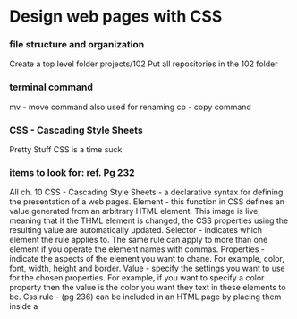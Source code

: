 # Design web pages with CSS

### file structure and organization
Create a top level folder projects/102
Put all repositories in the 102 folder

### terminal command
mv - move command also used for renaming
cp - copy command

### CSS - Cascading Style Sheets
Pretty Stuff
CSS is a time suck

### items to look for: ref. Pg 232
All ch. 10
CSS - Cascading Style Sheets - a declarative syntax for defining the presentation of a web pages.
Element - this function in CSS defines an <image> value generated from an arbitrary HTML element. This image is live, meaning that if the THML element is changed, the CSS properties using the resulting value are automatically updated.
Selector - indicates which element the rule applies to. The same rule can apply to more than one element if you operate the element names with commas.
Properties - indicate the aspects of the element you want to chane. For example, color, font, width, height and border.
Value - specify the settings you want to use for the chosen properties. For example, if you want to specify a color property then the value is the color you want they text in these elements to be.
Css rule - (pg 236) can be included in an HTML page by placing them inside a <style> element, which usually sits inside the <head> element of the page. Rules are made up of selectors (that specify the elements the rule applies to) and declarations (that indicate what these elements should look like). CSS rules usually appear in a separate docuent, although they may appear within an HTML page.
Declaration - indicates hot the element referred to in the selector child be styled. Declarations a are split into two parts ( a property and a value), and are separated by a colon. 

(extra on summary pg244)

Ch 11
RGB values - values for red, green, and blue are expressed as numbers between 0 and 255. ex. rgb (102, 205, 170) “this color is made up the following values: 102 red 205 green 170 blue”

Hex codes - hex values represent values for red, green, and blue, in hexademicl code.
ex. #66cdaa “ the value of th red, 102, is expressed as 66 in hexadecimal code. The 205 of the green is expressed as cd and the 170 os the blue equates to aa.

HSL - CSS3 colors (255)
	Hue - hue is the colloquial idea of color. In SSL colors, hue is often represented as a color circle where the angle represents the color, although it may also be shown as a slider with values from  0 to 360. 
	saturation - is the amount of gray in a color. Saturation is represented as a percentage 100% is full saturation and 0% is a shade of gray. 
	Lightness - is the amount of white (lightness) or black (darkness in a color. Lightness is represents das a percentage 0% lightness is black , 100% lightness is white, and 50% lightness is normal. Lightness is sometimes referred as luminosity.

HSLA - is the above but with an additional “a”
	Alpha - this is express as a number between 0 and 1.0 for example, 0.5 represents 50% transparency, and 0.75 represents 75% transparency.
   

Use information from summary on page!

Vocab for class not listed above

Curly braces (sourse online) - the curly braes and everything inside is a declaration block. The bit before the opening cult brace is a selector. Each key/value pair, as departed by a colon and ending in a semicolon, is a declartion. Also see DELCLARation

Create- 

Terminal:  Touch styles.css

Link to html-

In head of html page: <link href=“styles.css” type=“text/css” rel=“stylesheet”/> (the backslash is optional)
(a cheet is to link then import but fix styles)

-prestyling is related to the browser/broswers sometimes have similar styles but also can be ‘off’

-CSS reset- meyerweb ( you can copy and paste this reset) create a reset.css, add reset ABOVE the first style.CSS link(if not it will reset all the css work you did), this takes away all restyling so you can complete control on what your site is doing, makes you unreliant on what your browser does) - RESET will be used in 201


In style.CSS page

Look at HTML and look at what line and tag needs to be altered before going into CSS


Rule: the section is a selector, can add to multiple pages
Section {
	background-color: bisque;
	border: solid black 2 px;
}

Change learn to become a Sith lord: the tag is h1

h1{
	text-align(declaration): center;
}

Center image: give the specific image an id “pic1” within the HTML
Diference between id and class - there can only be one id, classes can be assigned to multiple tags.
In HTML 
<img id=“pic1” src=“https://live.staticflickr.com/5236/705

In CSS: using the ID to talk to image to center image

#pic1 {
	display: block;
	margin-left: auto;
	margin-right: auto;
	width: 50%;
}
Or
	margin: auto;

Above is responsive with page!

(you use chrome for dev tools, right click and inspect the cod and target the elements)
(the box model, how you can use padding, border and margin to move things around on website, USE IT TO FIND THE CONTENTS, you can apply to padding and it won’t effect margin (more in 201))


No id: will effect all images
But an ID wins over all, then class then other

Stylize the nav bar: (the reset would get rid of bullet points

ul  li {
	display: inline;
}(took away bullot points then the added li made them on the same row)

again without and ID it will effect all ul’s and li’s

create class in html:
class=“nav” and add to all ul and li you want targeted
 

			<ul class=“nav”>
ex of more id and class	<li id=“about” class=“nav” >about us</li>
				<li class=“nav” >mision statement</li>
				<li class=“nav” >home</li>
				<li class=“nav” >contact us</li>
			</ul>


to taget class

.nav {
	display: inline;
	border: (add border to the specific id) solid black 1px;
	margin: auto;
}

wildcard:effects all borders/great while developing to view the sections

*{
	border: solid black 1px
}


how to target specific nav li’s:

nav > ul > li (contains all elements on left {
	margin: 10px 20px; (top and bottom then left and right) 
	margin: 10px 20px 5px 8px; or with 4 (top right bottom left)
	
	margin: 70px (pushing from each other
	padding: 10px (starting to move)
	}
	
	in footer make the words little images with hrefs
	add a copyright symbol

add color: 

margin: 70px (pushing from each other
	padding: 10px (starting to move)
	color: blue;	
}

make ID on a li
#about {
	color: orange;
	background 
}


.= for class
#= for id
